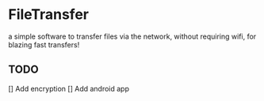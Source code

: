 # FileTransfer
a simple software to transfer files via the network, without requiring wifi, for blazing fast transfers!


## TODO
[] Add encryption
[] Add android app
